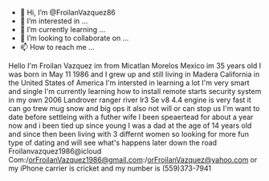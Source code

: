 - 👋 Hi, I’m @FroilanVazquez86
- 👀 I’m interested in ...
- 🌱 I’m currently learning ...
- 💞️ I’m looking to collaborate on ...
- 📫 How to reach me ...

<!---
FroilanVazquez86/FroilanVazquez86 is a ✨ special ✨ repository because its `README.md` (this file) appears on your GitHub profile.
You can click the Preview link to take a look at your changes.
--->
Hello I'm Froilan Vazquez im from Micatlan Morelos Mexico im 35 years old I was born in May 11 1986 and I grew up and still living in Madera California in the United States of America
I'm intersted in learning a lot I'm very smart and single 
I'm currently learning how to install remote starts security system in my own 2006 Landrover ranger river lr3 Se v8 4.4 engine is very fast it can go trew mug snow and big ops it also not will or can stop us 
I'm want to date before settleing with a futher wife I been speaertead for about a year now and i been tied up since young I was a dad at the age of 14 years old and since then been living with 3 differnt women so looking for more fun type of dating and will see what's happens later down the road
Froilanvazquez1986@icloud
Com:/orFroilanVazquez1986@gmail.com:/orFroilanVazquez@yahoo.com or my iPhone carrier is cricket and my number is (559)373-7941 

